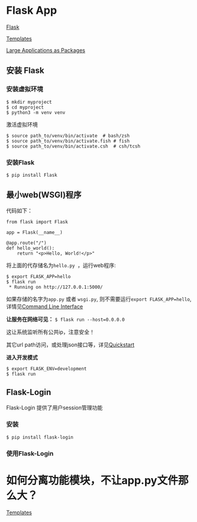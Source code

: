 # Flask App

[Flask](https://flask.palletsprojects.com/en/2.0.x/)

[Templates](https://flask.palletsprojects.com/en/2.0.x/templating/)

[Large Applications as Packages](https://flask.palletsprojects.com/en/2.1.x/patterns/packages/)

## 安装 Flask
### 安装虚拟环境

```
$ mkdir myproject
$ cd myproject
$ python3 -m venv venv
```

激活虚拟环境
```
$ source path_to/venv/bin/activate	# bash/zsh
$ source path_to/venv/bin/activate.fish	# fish
$ source path_to/venv/bin/activate.csh	# csh/tcsh
```

### 安装Flask
```
$ pip install Flask
```

## 最小web(WSGI)程序

代码如下：

```
from flask import Flask

app = Flask(__name__)

@app.route("/")
def hello_world():
    return "<p>Hello, World!</p>"
```
将上面的代存储名为`hello.py `，运行web程序:

```
$ export FLASK_APP=hello
$ flask run
 * Running on http://127.0.0.1:5000/
```
如果存储的名字为`app.py` 或者 `wsgi.py`, 则不需要运行`export FLASK_APP=hello`, 详情见[Command Line Interface](https://flask.palletsprojects.com/en/2.0.x/cli/)

**让服务在网络可见：**
`$ flask run --host=0.0.0.0`

这让系统监听所有公共ip，注意安全！

其它url path访问，或处理json接口等，详见[Quickstart](https://flask.palletsprojects.com/en/2.0.x/quickstart/#a-minimal-application)

**进入开发模式**

```
$ export FLASK_ENV=development
$ flask run
```

## Flask-Login
Flask-Login 提供了用户session管理功能
### 安装

```
$ pip install flask-login
```

### 使用Flask-Login




# 如何分离功能模块，不让app.py文件那么大？

[Templates](https://flask.palletsprojects.com/en/2.0.x/templating/)